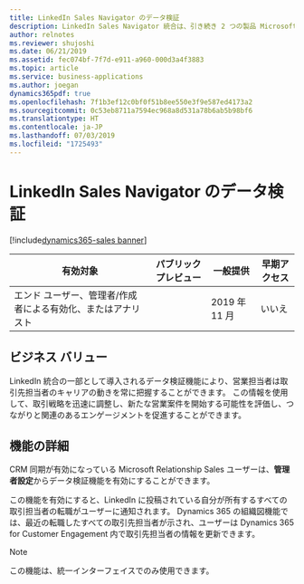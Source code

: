 ```yaml
---
title: LinkedIn Sales Navigator のデータ検証
description: LinkedIn Sales Navigator 統合は、引き続き 2 つの製品 Microsoft Dynamics 365 for Sales と LinkedIn Sales Navigator の価値を合わせて提供します。
author: relnotes
ms.reviewer: shujoshi
ms.date: 06/21/2019
ms.assetid: fec074bf-7f7d-e911-a960-000d3a4f3883
ms.topic: article
ms.service: business-applications
ms.author: joegan
dynamics365pdf: true
ms.openlocfilehash: 7f1b3ef12c0bf0f51b8ee550e3f9e587ed4173a2
ms.sourcegitcommit: 0c53eb8711a7594ec968a8d531a78b6ab5b98bf6
ms.translationtype: HT
ms.contentlocale: ja-JP
ms.lasthandoff: 07/03/2019
ms.locfileid: "1725493"
---
```

# <a name="linkedin-sales-navigator-data-validation"></a>LinkedIn Sales Navigator のデータ検証
[!include[dynamics365-sales banner](../includes/dynamics365-sales.md)]

| 有効対象    |  パブリック プレビュー | 一般提供 | 早期アクセス |
| ---------- | ---------- |---------- |---------- |
|エンド ユーザー、管理者/作成者による有効化、またはアナリスト|| 2019 年 11 月|いいえ |


## <a name="business-value"></a>ビジネス バリュー
<!-- bv start -->
LinkedIn 統合の一部として導入されるデータ検証機能により、営業担当者は取引先担当者のキャリアの動きを常に把握することができます。 この情報を使用して、取引戦略を迅速に調整し、新たな営業案件を開始する可能性を評価し、つながりと関連のあるエンゲージメントを促進することができます。
<!-- bv end -->



## <a name="feature-details"></a>機能の詳細
<!--feature detail start -->
CRM 同期が有効になっている Microsoft Relationship Sales ユーザーは、**管理者設定**からデータ検証機能を有効にすることができます。

この機能を有効にすると、LinkedIn に投稿されている自分が所有するすべての取引担当者の転職がユーザーに通知されます。 Dynamics 365 の組織図機能では、最近の転職したすべての取引先担当者が示され、ユーザーは Dynamics 365 for Customer Engagement 内で取引先担当者の情報を更新できます。
<!--feature detail end -->


> [!NOTE]
> この機能は、統一インターフェイスでのみ使用できます。







